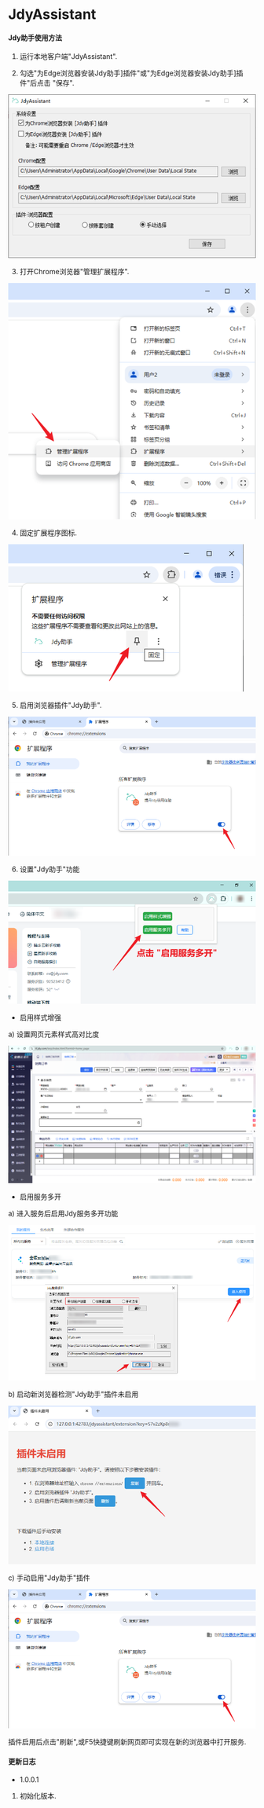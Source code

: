 # JdyAssistant

#### Jdy助手使用方法
1. 运行本地客户端"JdyAssistant".


2. 勾选"为Edge浏览器安装Jdy助手]插件"或"为Edge浏览器安装Jdy助手]插件"后点击 "保存".

![alt text](https://raw.githubusercontent.com/mycoco/JdyAssistant/main/images/assistant-01.png)


3. 打开Chrome浏览器"管理扩展程序".

![alt text](https://raw.githubusercontent.com/mycoco/JdyAssistant/main/images/assistant-02.png)


4. 固定扩展程序图标.

![alt text](https://raw.githubusercontent.com/mycoco/JdyAssistant/main/images/assistant-03.png)


5. 启用浏览器插件"Jdy助手".

![alt text](https://raw.githubusercontent.com/mycoco/JdyAssistant/main/images/assistant-08.png)


6. 设置"Jdy助手"功能

![alt text](https://raw.githubusercontent.com/mycoco/JdyAssistant/main/images/assistant-04.png)


* 启用样式增强

a) 设置网页元素样式高对比度

![alt text](https://raw.githubusercontent.com/mycoco/JdyAssistant/main/images/assistant-05.png)



* 启用服务多开

a) 进入服务后启用Jdy服务多开功能

![alt text](https://raw.githubusercontent.com/mycoco/JdyAssistant/main/images/assistant-06.png)


b) 启动新浏览器检测"Jdy助手"插件未启用

![alt text](https://raw.githubusercontent.com/mycoco/JdyAssistant/main/images/assistant-07.png)


c) 手动启用"Jdy助手"插件

![alt text](https://raw.githubusercontent.com/mycoco/JdyAssistant/main/images/assistant-08.png)



插件启用后点击"刷新",或F5快捷键刷新网页即可实现在新的浏览器中打开服务.


#### 更新日志
- 1.0.0.1
1. 初始化版本.

